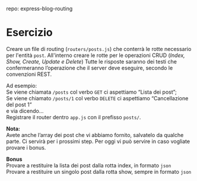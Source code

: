 repo: express-blog-routing

# Esercizio

Creare un file di routing (`routers/posts.js`) che conterrà le rotte necessario per l'entità `post`.
All'interno creare le rotte per le operazioni CRUD (*Index, Show, Create, Update e Delete*)
Tutte le risposte saranno dei testi che confermeranno l’operazione che il server deve eseguire, secondo le convenzioni REST.

Ad esempio:
<br />
Se viene chiamata `/posts` col verbo `GET` ci aspettiamo “Lista dei post”;
<br />
Se viene chiamato `/posts/1` col verbo `DELETE` ci aspettiamo “Cancellazione del post 1”
<br />
e via dicendo…
<br />
Registrare il router dentro `app.js` con il prefisso `posts/`.
<br />

**Nota:**
<br />
Avete anche l’array dei post che vi abbiamo fornito, salvatelo da qualche parte. Ci servirà per i prossimi step. Per oggi vi può servire in caso vogliate provare i bonus.
<br />

**Bonus**
<br />
Provare a restituire la lista dei post dalla rotta index, in formato `json`
<br />
Provare a restituire un singolo post dalla rotta show, sempre in formato `json`
